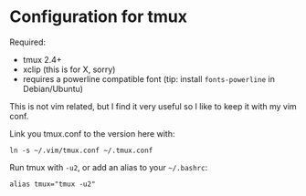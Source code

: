 # Configuration for tmux

Required:

 - tmux 2.4+
 - xclip (this is for X, sorry)
 - requires a powerline compatible font (tip: install `fonts-powerline` in Debian/Ubuntu)

This is not vim related, but I find it very useful so I like to keep it with my
vim conf.

Link you tmux.conf to the version here with:

```
ln -s ~/.vim/tmux.conf ~/.tmux.conf
```

Run tmux with `-u2`, or add an alias to your `~/.bashrc`:

```
alias tmux="tmux -u2"
```


